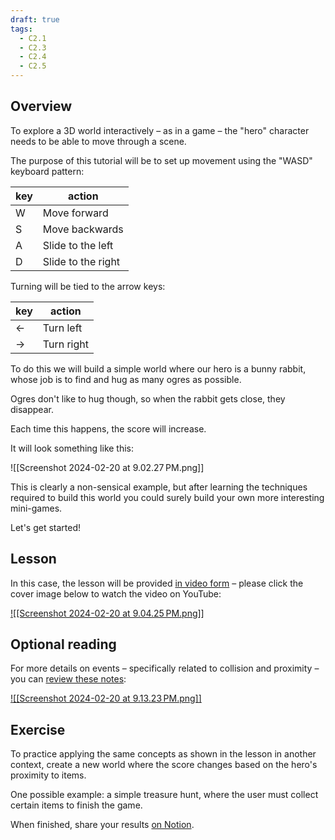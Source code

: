 ```yaml
---
draft: true
tags:
  - C2.1
  - C2.3
  - C2.4
  - C2.5
---
```

## Overview

To explore a 3D world interactively – as in a game – the "hero" character needs to be able to move through a scene.

The purpose of this tutorial will be to set up movement using the "WASD" keyboard pattern:

|key|action|
|-|-|
|W|Move forward|
|S|Move backwards|
|A|Slide to the left|
|D|Slide to the right|

Turning will be tied to the arrow keys:

|key|action|
|-|-|
|←|Turn left|
|→|Turn right|

To do this we will build a simple world where our hero is a bunny rabbit, whose job is to find and hug as many ogres as possible.

Ogres don't like to hug though, so when the rabbit gets close, they disappear.

Each time this happens, the score will increase.

It will look something like this:

![[Screenshot 2024-02-20 at 9.02.27 PM.png]]

This is clearly a non-sensical example, but after learning the techniques required to build this world you could surely build your own more interesting mini-games.

Let's get started!

## Lesson

In this case, the lesson will be provided [in video form](https://youtu.be/NkWOZrwL5aA) – please click the cover image below to watch the video on YouTube:

[![[Screenshot 2024-02-20 at 9.04.25 PM.png]]](https://youtu.be/NkWOZrwL5aA)

## Optional reading

For more details on events – specifically related to collision and proximity – you can [review these notes](https://docs.google.com/presentation/d/1gezpwu1o75FShUS69x48ZLM6C4D3xLISR5lfwt-OSuo/edit#slide=id.g3d02c045dc_0_152):

[![[Screenshot 2024-02-20 at 9.13.23 PM.png]]](https://docs.google.com/presentation/d/1gezpwu1o75FShUS69x48ZLM6C4D3xLISR5lfwt-OSuo/edit#slide=id.g3d02c045dc_0_152)

## Exercise

To practice applying the same concepts as shown in the lesson in another context, create a new world where the score changes based on the hero's proximity to items.

One possible example: a simple treasure hunt, where the user must collect certain items to finish the game.

When finished, share your results [on Notion](https://notion.so).





